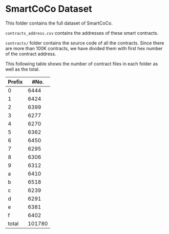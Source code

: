 # SmartCoCo Dataset

This folder contains the full dataset of SmartCoCo.

`contracts_address.csv` contains the addresses of these smart contracts. 

`contracts/` folder contains the source code of all the contracts. Since there are more than 100K contracts, we have divided them with first hex number of  the contract address.

This following table shows the number of contract files in each folder as well as the total.

| Prefix | #No.   |
| ------ | ------ |
| 0      | 6444   |
| 1      | 6424   |
| 2      | 6399   |
| 3      | 6277   |
| 4      | 6270   |
| 5      | 6362   |
| 6      | 6450   |
| 7      | 6295   |
| 8      | 6306   |
| 9      | 6312   |
| a      | 6410   |
| b      | 6518   |
| c      | 6239   |
| d      | 6291   |
| e      | 6381   |
| f      | 6402   |
| total  | 101780 |

